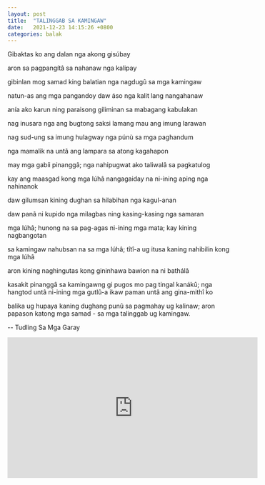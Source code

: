```yaml
---
layout: post
title:  "TALINGGAB SA KAMINGAW"
date:   2021-12-23 14:15:26 +0800
categories: balak
---
```


Gibaktas ko ang dalan nga akong gisúbay

aron sa pagpangítâ sa nahanaw nga kalipay

gibinlan mog samad king balatian nga nagdugû sa mga kamingaw

natun-as ang mga pangandoy daw áso nga kalit lang nangahanaw

anía ako karun ning paraisong giliminan sa mabagang kabulakan

nag inusara nga ang bugtong saksi lamang mau ang imung larawan

nag sud-ung sa imung hulagway nga púnù sa mga paghandum

nga mamalik na untâ ang lampara sa atong kagahapon

may mga gabíi pinanggâ; nga nahipugwat ako taliwalâ sa pagkatulog

kay ang maasgad kong mga lúhâ nangagaiday na ni-ining aping nga nahinanok

daw gilumsan kining dughan sa hilabihan nga kagul-anan

daw panâ ni kupido nga milagbas ning kasing-kasing nga samaran

mga lúhâ; hunong na sa pag-agas ni-ining mga mata; kay kining nagbangotan

sa kamingaw nahubsan na sa mga lúhâ; tîtî-a ug itusa kaning nahibilin kong mga lúhâ

aron kining naghingutas kong gininhawa bawion na ni bathálâ

kasakit pinanggâ sa kamingawng gi pugos mo pag tingal kanákû; nga hangtod untâ ni-ining mga gutlû-a ikaw paman untâ ang gina-mithî ko

balika ug hupaya kaning dughang punû sa pagmahay ug kalinaw; aron papason katong mga samad - sa mga talinggab ug kamingaw.

-- Tudling Sa Mga Garay

<iframe width="560" height="315" src="https://www.youtube.com/embed/ZpaBnmlqdSo" title="YouTube video player" frameborder="0" allow="accelerometer; autoplay; clipboard-write; encrypted-media; gyroscope; picture-in-picture" allowfullscreen></iframe>